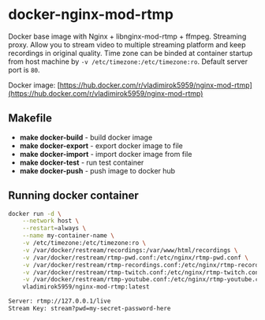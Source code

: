 # docker-nginx-mod-rtmp

Docker base image with Nginx + libnginx-mod-rtmp + ffmpeg. Streaming proxy. Allow you to stream video to multiple streaming platform and keep recordings in original quality. Time zone can be binded at container startup from host machine by `-v /etc/timezone:/etc/timezone:ro`. Default server port is `80`.

Docker image: [https://hub.docker.com/r/vladimirok5959/nginx-mod-rtmp](https://hub.docker.com/r/vladimirok5959/nginx-mod-rtmp)

## Makefile

* **make docker-build** - build docker image
* **make docker-export** - export docker image to file
* **make docker-import** - import docker image from file
* **make docker-test** - run test container
* **make docker-push** - push image to docker hub

## Running docker container

```sh
docker run -d \
    --network host \
    --restart=always \
    --name my-container-name \
    -v /etc/timezone:/etc/timezone:ro \
    -v /var/docker/restream/recordings:/var/www/html/recordings \
    -v /var/docker/restream/rtmp-pwd.conf:/etc/nginx/rtmp-pwd.conf \
    -v /var/docker/restream/rtmp-recordings.conf:/etc/nginx/rtmp-recordings.conf \
    -v /var/docker/restream/rtmp-twitch.conf:/etc/nginx/rtmp-twitch.conf \
    -v /var/docker/restream/rtmp-youtube.conf:/etc/nginx/rtmp-youtube.conf \
    vladimirok5959/nginx-mod-rtmp:latest
```

```txt
Server: rtmp://127.0.0.1/live
Stream Key: stream?pwd=my-secret-password-here
```

